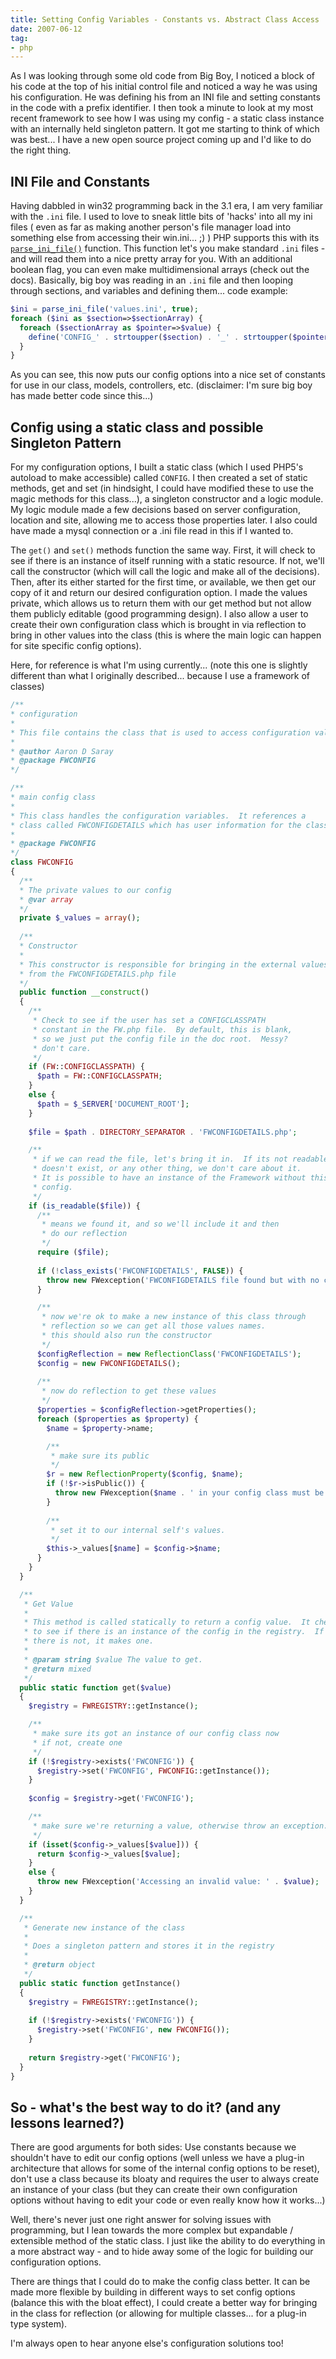 ```yaml
---
title: Setting Config Variables - Constants vs. Abstract Class Access
date: 2007-06-12
tag:
- php
---
```

As I was looking through some old code from Big Boy, I noticed a block of his code at the top of his initial control file and noticed a way he was using his configuration.  He was defining his from an INI file and setting constants in the code with a prefix identifier.  I then took a minute to look at my most recent framework to see how I was using my config - a static class instance with an internally held singleton pattern.  It got me starting to think of which was best... I have a new open source project coming up and I'd like to do the right thing.

<!--more-->

## INI File and Constants

Having dabbled in win32 programming back in the 3.1 era, I am very familiar with the `.ini` file.  I used to love to sneak little bits of 'hacks' into all my ini files ( even as far as making another person's file manager load into something else from accessing their win.ini... ;) )  PHP supports this with its [`parse_ini_file()`](http://php.net/parse_ini_file) function.  This function let's you make standard `.ini` files - and will read them into a nice pretty array for you.  With an additional boolean flag, you can even make multidimensional arrays (check out the docs).  Basically, big boy was reading in an `.ini` file and then looping through sections, and variables and defining them... code example:

```php
$ini = parse_ini_file('values.ini', true);
foreach ($ini as $section=>$sectionArray) {
  foreach ($sectionArray as $pointer=>$value) {
    define('CONFIG_' . strtoupper($section) . '_' . strtoupper($pointer), $value);  
  }
}
```

As you can see, this now puts our config options into a nice set of constants for use in our class, models, controllers, etc.  (disclaimer: I'm sure big boy has made better code since this...)

## Config using a static class and possible Singleton Pattern

For my configuration options, I built a static class (which I used PHP5's autoload to make accessible) called `CONFIG`.  I then created a set of static methods, get and set (in hindsight, I could have modified these to use the magic methods for this class...), a singleton constructor and a logic module.  My logic module made a few decisions based on server configuration, location and site, allowing me to access those properties later.  I also could have made a mysql connection or a .ini file read in this if I wanted to.

The `get()` and `set()` methods function the same way.  First, it will check to see if there is an instance of itself running with a static resource.  If not, we'll call the constructor (which will call the logic and make all of the decisions).  Then, after its either started for the first time, or available, we then get our copy of it and return our desired configuration option.  I made the values private, which allows us to return them with our get method but not allow them publicly editable (good programming design).   I also allow a user to create their own configuration class which is brought in via reflection to bring in other values into the class (this is where the main logic can happen for site specific config options).

Here, for reference is what I'm using currently... (note this one is slightly different than what I originally described... because I use a framework of classes)

```php
/**
* configuration
*
* This file contains the class that is used to access configuration values.
*
* @author Aaron D Saray
* @package FWCONFIG
*/

/**
* main config class
*
* This class handles the configuration variables.  It references a
* class called FWCONFIGDETAILS which has user information for the class.
*
* @package FWCONFIG
*/
class FWCONFIG
{
  /**
  * The private values to our config
  * @var array
  */
  private $_values = array();
    
  /**
  * Constructor
  *
  * This constructor is responsible for bringing in the external values
  * from the FWCONFIGDETAILS.php file
  */
  public function __construct()
  {
    /**
     * Check to see if the user has set a CONFIGCLASSPATH
     * constant in the FW.php file.  By default, this is blank,
     * so we just put the config file in the doc root.  Messy?
     * don't care.
     */
    if (FW::CONFIGCLASSPATH) {
      $path = FW::CONFIGCLASSPATH;
    }
    else {
      $path = $_SERVER['DOCUMENT_ROOT'];
    }
        
    $file = $path . DIRECTORY_SEPARATOR . 'FWCONFIGDETAILS.php';

    /**
     * if we can read the file, let's bring it in.  If its not readable,
     * doesn't exist, or any other thing, we don't care about it.
     * It is possible to have an instance of the Framework without this
     * config.
     */
    if (is_readable($file)) {
      /**
       * means we found it, and so we'll include it and then
       * do our reflection
       */
      require ($file);
        
      if (!class_exists('FWCONFIGDETAILS', FALSE)) {
        throw new FWexception('FWCONFIGDETAILS file found but with no class.');
      }

      /**
       * now we're ok to make a new instance of this class through
       * reflection so we can get all those values names.
       * this should also run the constructor
       */
      $configReflection = new ReflectionClass('FWCONFIGDETAILS');
      $config = new FWCONFIGDETAILS();
        
      /**
       * now do reflection to get these values
       */
      $properties = $configReflection->getProperties();
      foreach ($properties as $property) {
        $name = $property->name;

        /**
         * make sure its public
         */
        $r = new ReflectionProperty($config, $name);
        if (!$r->isPublic()) {
          throw new FWexception($name . ' in your config class must be public');
        }
            
        /**
         * set it to our internal self's values.
         */
        $this->_values[$name] = $config->$name;
      }
    }
  }

  /**
   * Get Value
   *
   * This method is called statically to return a config value.  It checks
   * to see if there is an instance of the config in the registry.  If
   * there is not, it makes one.
   *
   * @param string $value The value to get.
   * @return mixed
   */
  public static function get($value)
  {
    $registry = FWREGISTRY::getInstance();

    /**
     * make sure its got an instance of our config class now
     * if not, create one
     */
    if (!$registry->exists('FWCONFIG')) {
      $registry->set('FWCONFIG', FWCONFIG::getInstance());
    }
    
    $config = $registry->get('FWCONFIG');

    /**
     * make sure we're returning a value, otherwise throw an exception.
     */
    if (isset($config->_values[$value])) {
      return $config->_values[$value];
    }
    else {
      throw new FWexception('Accessing an invalid value: ' . $value);
    }
  }

  /**
   * Generate new instance of the class
   *
   * Does a singleton pattern and stores it in the registry
   *
   * @return object
   */
  public static function getInstance()
  {
    $registry = FWREGISTRY::getInstance();
      
    if (!$registry->exists('FWCONFIG')) {
      $registry->set('FWCONFIG', new FWCONFIG());
    }
        
    return $registry->get('FWCONFIG');
  }
}
```

## So - what's the best way to do it? (and any lessons learned?)

There are good arguments for both sides: Use constants because we shouldn't have to edit our config options (well unless we have a plug-in architecture that allows for some of the internal config options to be reset), don't use a class because its bloaty and requires the user to always create an instance of your class (but they can create their own configuration options without having to edit your code or even really know how it works...)

Well, there's never just one right answer for solving issues with programming, but I lean towards the more complex but expandable / extensible method of the static class.  I just like the ability to do everything in a more abstract way - and to hide away some of the logic for building our configuration options.

There are things that I could do to make the config class better.  It can be made more flexible by building in different ways to set config options (balance this with the bloat effect), I could create a better way for bringing in the class for reflection (or allowing for multiple classes... for a plug-in type system).

I'm always open to hear anyone else's configuration solutions too!

